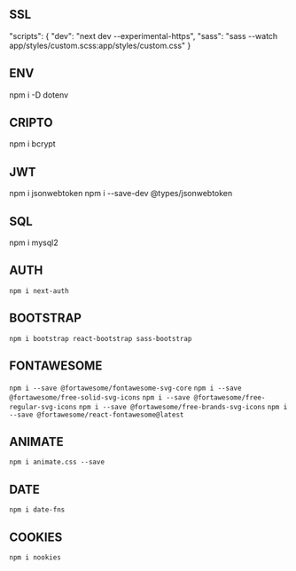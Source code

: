 ## SSL
"scripts": {
   "dev": "next dev --experimental-https",
   "sass": "sass --watch app/styles/custom.scss:app/styles/custom.css"
}
## ENV
npm i -D dotenv
## CRIPTO
npm i bcrypt
## JWT
npm i jsonwebtoken
npm i --save-dev @types/jsonwebtoken
## SQL
npm i mysql2
## AUTH
```npm i next-auth```
## BOOTSTRAP
```npm i bootstrap react-bootstrap sass-bootstrap```
## FONTAWESOME
```npm i --save @fortawesome/fontawesome-svg-core```
```npm i --save @fortawesome/free-solid-svg-icons```
```npm i --save @fortawesome/free-regular-svg-icons```
```npm i --save @fortawesome/free-brands-svg-icons```
```npm i --save @fortawesome/react-fontawesome@latest```
## ANIMATE
```npm i animate.css --save```
## DATE
```npm i date-fns```
## COOKIES
```npm i nookies```

